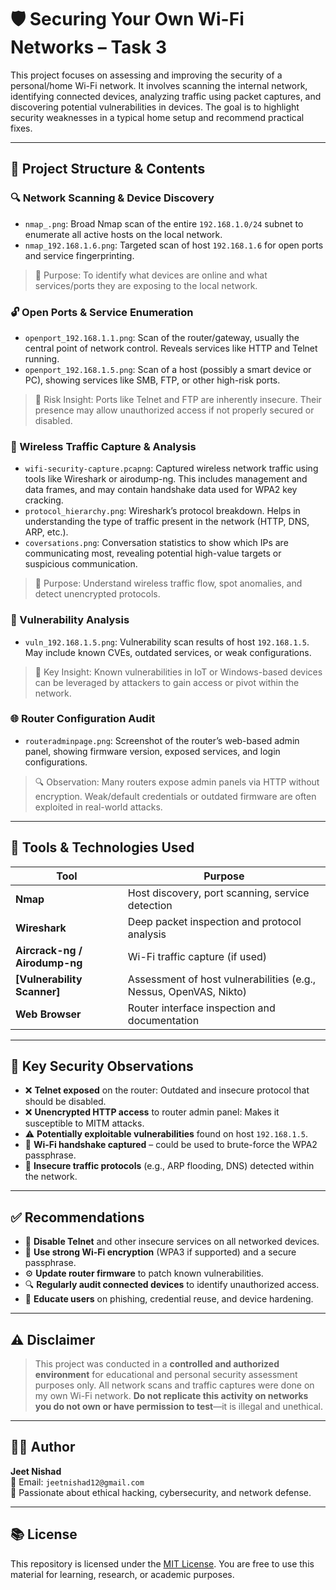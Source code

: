 # 🛡️ Securing Your Own Wi-Fi Networks – Task 3

This project focuses on assessing and improving the security of a personal/home Wi-Fi network. It involves scanning the internal network, identifying connected devices, analyzing traffic using packet captures, and discovering potential vulnerabilities in devices. The goal is to highlight security weaknesses in a typical home setup and recommend practical fixes.

---

## 📁 Project Structure & Contents

### 🔍 Network Scanning & Device Discovery

- `nmap_.png`: Broad Nmap scan of the entire `192.168.1.0/24` subnet to enumerate all active hosts on the local network.
- `nmap_192.168.1.6.png`: Targeted scan of host `192.168.1.6` for open ports and service fingerprinting.

> 📌 Purpose: To identify what devices are online and what services/ports they are exposing to the local network.

### 🔓 Open Ports & Service Enumeration

- `openport_192.168.1.1.png`: Scan of the router/gateway, usually the central point of network control. Reveals services like HTTP and Telnet running.
- `openport_192.168.1.5.png`: Scan of a host (possibly a smart device or PC), showing services like SMB, FTP, or other high-risk ports.

> 🛑 Risk Insight: Ports like Telnet and FTP are inherently insecure. Their presence may allow unauthorized access if not properly secured or disabled.

### 📶 Wireless Traffic Capture & Analysis

- `wifi-security-capture.pcapng`: Captured wireless network traffic using tools like Wireshark or airodump-ng. This includes management and data frames, and may contain handshake data used for WPA2 key cracking.
- `protocol_hierarchy.png`: Wireshark’s protocol breakdown. Helps in understanding the type of traffic present in the network (HTTP, DNS, ARP, etc.).
- `coversations.png`: Conversation statistics to show which IPs are communicating most, revealing potential high-value targets or suspicious communication.

> 📡 Purpose: Understand wireless traffic flow, spot anomalies, and detect unencrypted protocols.

### 🔐 Vulnerability Analysis

- `vuln_192.168.1.5.png`: Vulnerability scan results of host `192.168.1.5`. May include known CVEs, outdated services, or weak configurations.

> 🚨 Key Insight: Known vulnerabilities in IoT or Windows-based devices can be leveraged by attackers to gain access or pivot within the network.

### 🌐 Router Configuration Audit

- `routeradminpage.png`: Screenshot of the router’s web-based admin panel, showing firmware version, exposed services, and login configurations.

> 🔍 Observation: Many routers expose admin panels via HTTP without encryption. Weak/default credentials or outdated firmware are often exploited in real-world attacks.

---

## 🧪 Tools & Technologies Used

| Tool | Purpose |
|------|---------|
| **Nmap** | Host discovery, port scanning, service detection |
| **Wireshark** | Deep packet inspection and protocol analysis |
| **Aircrack-ng / Airodump-ng** | Wi-Fi traffic capture (if used) |
| **[Vulnerability Scanner]** | Assessment of host vulnerabilities (e.g., Nessus, OpenVAS, Nikto) |
| **Web Browser** | Router interface inspection and documentation |

---

## 🧠 Key Security Observations

- ❌ **Telnet exposed** on the router: Outdated and insecure protocol that should be disabled.
- ❌ **Unencrypted HTTP access** to router admin panel: Makes it susceptible to MITM attacks.
- ⚠️ **Potentially exploitable vulnerabilities** found on host `192.168.1.5`.
- 🧷 **Wi-Fi handshake captured** – could be used to brute-force the WPA2 passphrase.
- 🔁 **Insecure traffic protocols** (e.g., ARP flooding, DNS) detected within the network.

---

## ✅ Recommendations

- 🔐 **Disable Telnet** and other insecure services on all networked devices.
- 🧱 **Use strong Wi-Fi encryption** (WPA3 if supported) and a secure passphrase.
- ⚙️ **Update router firmware** to patch known vulnerabilities.
- 🔍 **Regularly audit connected devices** to identify unauthorized access.
- 🧠 **Educate users** on phishing, credential reuse, and device hardening.

---

## ⚠️ Disclaimer

> This project was conducted in a **controlled and authorized environment** for educational and personal security assessment purposes only. All network scans and traffic captures were done on my own Wi-Fi network. **Do not replicate this activity on networks you do not own or have permission to test**—it is illegal and unethical.

---

## 👨‍💻 Author

**Jeet Nishad**  
📧 Email: `jeetnishad12@gmail.com`  
🔐 Passionate about ethical hacking, cybersecurity, and network defense.

---

## 📚 License

This repository is licensed under the [MIT License](https://choosealicense.com/licenses/mit/). You are free to use this material for learning, research, or academic purposes.



